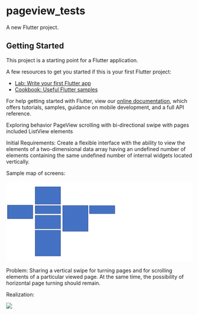 # pageview_tests

A new Flutter project.

## Getting Started

This project is a starting point for a Flutter application.

A few resources to get you started if this is your first Flutter project:

- [Lab: Write your first Flutter app](https://flutter.dev/docs/get-started/codelab)
- [Cookbook: Useful Flutter samples](https://flutter.dev/docs/cookbook)

For help getting started with Flutter, view our
[online documentation](https://flutter.dev/docs), which offers tutorials,
samples, guidance on mobile development, and a full API reference.

Exploring behavior PageView scrolling with bi-directional swipe with pages included ListView elements

Initial Requirements:
Create a flexible interface with the ability to view the elements of a two-dimensional data array having an undefined number of elements containing the same undefined number of internal widgets located vertically.

Sample map of screens:

![](screenshots/PastedGraphic-1%20copy.png)


Problem:
Sharing a vertical swipe for turning pages and for scrolling elements of a particular viewed page. At the same time, the possibility of horizontal page turning should remain.

Realization:

<img src="screenshots/Screen_Recording.gif" width="300">



